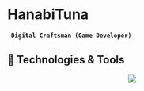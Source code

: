 # HanabiTuna
**` Digital Craftsman (Game Developer)`**

## 🔧 Technologies & Tools  
<p align="center">
  <a href="https://skillicons.dev">
    <img src="https://skillicons.dev/icons?i=unity&perline=3" />
  </a>
</p>
